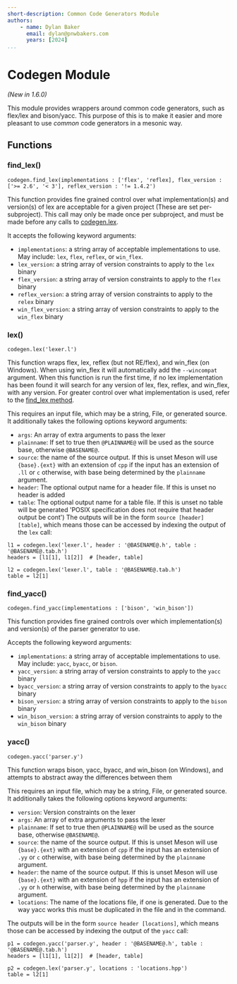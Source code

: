 ```yaml
---
short-description: Common Code Generators Module
authors:
    - name: Dylan Baker
      email: dylan@pnwbakers.com
      years: [2024]
...
```


# Codegen Module

*(New in 1.6.0)*

This module provides wrappers around common code generators, such as flex/lex and bison/yacc. This purpose of this is to make it easier and more pleasant to use *common* code generators in a mesonic way.

## Functions

### find_lex()

```meson
codegen.find_lex(implementations : ['flex', 'reflex], flex_version : ['>= 2.6', '< 3'], reflex_version : '!= 1.4.2')
```

This function provides fine grained control over what implementation(s) and version(s) of lex are acceptable for a given project (These are set per-subproject). This call may only be made once per subproject, and must be made before any calls to [codegen.lex](#lex).

It accepts the following keyword arguments:

 - `implementations`: a string array of acceptable implementations to use. May include: `lex`, `flex`, `reflex`, or `win_flex`.
 - `lex_version`: a string array of version constraints to apply to the `lex` binary
 - `flex_version`: a string array of version constraints to apply to the `flex` binary
 - `reflex_version`: a string array of version constraints to apply to the `relex` binary
 - `win_flex_version`: a string array of version constraints to apply to the `win_flex` binary


### lex()

```meson
codegen.lex('lexer.l')
```

This function wraps flex, lex, reflex (but not RE/flex), and win_flex (on Windows). When using win_flex it will automatically add the `--wincompat` argument. When this function is run the first time, if no lex implementation has been found it will search for any version of lex, flex, reflex, and win_flex, with any version. For greater control over what implementation is used, refer to the [find_lex method](#find_lex).

This requires an input file, which may be a string, File, or generated source. It additionally takes the following options keyword arguments:

- `args`: An array of extra arguments to pass the lexer
- `plainname`: If set to true then `@PLAINNAME@` will be used as the source base, otherwise `@BASENAME@`.
- `source`: the name of the source output. If this is unset Meson will use `{base}.{ext}` with an extension of `cpp` if the input has an extension of `.ll` or `c` otherwise, with base being determined by the `plainname` argument.
- `header`: The optional output name for a header file. If this is unset no header is added
- `table`: The optional output name for a table file. If this is unset no table will be generated
                         'POSIX specification does not require that header output be cont')
The outputs will be in the form `source [header] [table]`, which means those can be accessed by indexing the output of the `lex` call:

```meson
l1 = codegen.lex('lexer.l', header : '@BASENAME@.h', table : '@BASENAME@.tab.h')
headers = [l1[1], l1[2]]  # [header, table]

l2 = codegen.lex('lexer.l', table : '@BASENAME@.tab.h')
table = l2[1]
```

### find_yacc()

```meson
codegen.find_yacc(implementations : ['bison', 'win_bison'])
```

This function provides fine grained controls over which implementation(s) and version(s) of the parser generator to use.

Accepts the following keyword arguments:

 - `implementations`: a string array of acceptable implementations to use. May include: `yacc`, `byacc`, or `bison`.
 - `yacc_version`: a string array of version constraints to apply to the `yacc` binary
 - `byacc_version`: a string array of version constraints to apply to the `byacc` binary
 - `bison_version`: a string array of version constraints to apply to the `bison` binary
 - `win_bison_version`: a string array of version constraints to apply to the `win_bison` binary

### yacc()

```meson
codegen.yacc('parser.y')
```

This function wraps bison, yacc, byacc, and win_bison (on Windows), and attempts to abstract away the differences between them

This requires an input file, which may be a string, File, or generated source. It additionally takes the following options keyword arguments:

- `version`: Version constraints on the lexer
- `args`: An array of extra arguments to pass the lexer
- `plainname`: If set to true then `@PLAINNAME@` will be used as the source base, otherwise `@BASENAME@`.
- `source`: the name of the source output. If this is unset Meson will use `{base}.{ext}` with an extension of `cpp` if the input has an extension of `.yy` or `c` otherwise, with base being determined by the `plainname` argument.
- `header`: the name of the source output. If this is unset Meson will use `{base}.{ext}` with an extension of `hpp` if the input has an extension of `.yy` or `h` otherwise, with base being determined by the `plainname` argument.
- `locations`: The name of the locations file, if one is generated. Due to the way yacc works this must be duplicated in the file and in the command.

The outputs will be in the form `source header [locations]`, which means those can be accessed by indexing the output of the `yacc` call:

```meson
p1 = codegen.yacc('parser.y', header : '@BASENAME@.h', table : '@BASENAME@.tab.h')
headers = [l1[1], l1[2]]  # [header, table]

p2 = codegen.lex('parser.y', locations : 'locations.hpp')
table = l2[1]
```
